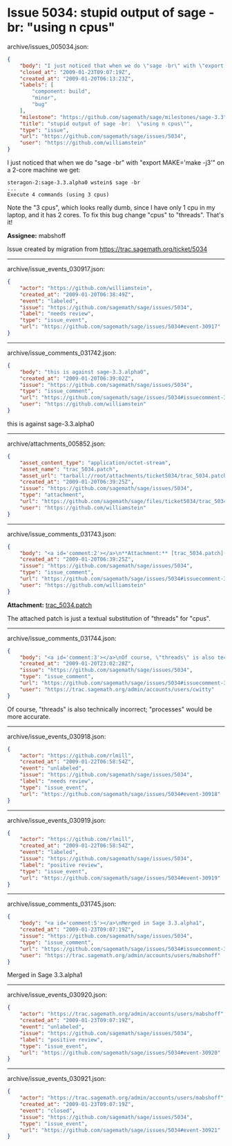 # Issue 5034: stupid output of sage -br:  "using n cpus"

archive/issues_005034.json:
```json
{
    "body": "I just noticed that when we do \"sage -br\" with \"export MAKE='make -j3'\" on a 2-core machine we get:\n\n```\nsteragon-2:sage-3.3.alpha0 wstein$ sage -br\n...\nExecute 4 commands (using 3 cpus)\n```\n\nNote the \"3 cpus\", which looks really dumb, since I have only 1 cpu in my laptop, and it has 2 cores.  To fix this bug change \"cpus\" to \"threads\".  That's it!\n\n**Assignee:** mabshoff\n\nIssue created by migration from https://trac.sagemath.org/ticket/5034\n\n",
    "closed_at": "2009-01-23T09:07:19Z",
    "created_at": "2009-01-20T06:13:23Z",
    "labels": [
        "component: build",
        "minor",
        "bug"
    ],
    "milestone": "https://github.com/sagemath/sage/milestones/sage-3.3",
    "title": "stupid output of sage -br:  \"using n cpus\"",
    "type": "issue",
    "url": "https://github.com/sagemath/sage/issues/5034",
    "user": "https://github.com/williamstein"
}
```
I just noticed that when we do "sage -br" with "export MAKE='make -j3'" on a 2-core machine we get:

```
steragon-2:sage-3.3.alpha0 wstein$ sage -br
...
Execute 4 commands (using 3 cpus)
```

Note the "3 cpus", which looks really dumb, since I have only 1 cpu in my laptop, and it has 2 cores.  To fix this bug change "cpus" to "threads".  That's it!

**Assignee:** mabshoff

Issue created by migration from https://trac.sagemath.org/ticket/5034





---

archive/issue_events_030917.json:
```json
{
    "actor": "https://github.com/williamstein",
    "created_at": "2009-01-20T06:38:49Z",
    "event": "labeled",
    "issue": "https://github.com/sagemath/sage/issues/5034",
    "label": "needs review",
    "type": "issue_event",
    "url": "https://github.com/sagemath/sage/issues/5034#event-30917"
}
```



---

archive/issue_comments_031742.json:
```json
{
    "body": "this is against sage-3.3.alpha0",
    "created_at": "2009-01-20T06:39:02Z",
    "issue": "https://github.com/sagemath/sage/issues/5034",
    "type": "issue_comment",
    "url": "https://github.com/sagemath/sage/issues/5034#issuecomment-31742",
    "user": "https://github.com/williamstein"
}
```

this is against sage-3.3.alpha0



---

archive/attachments_005852.json:
```json
{
    "asset_content_type": "application/octet-stream",
    "asset_name": "trac_5034.patch",
    "asset_url": "tarball://root/attachments/ticket5034/trac_5034.patch",
    "created_at": "2009-01-20T06:39:25Z",
    "issue": "https://github.com/sagemath/sage/issues/5034",
    "type": "attachment",
    "url": "https://github.com/sagemath/sage/files/ticket5034/trac_5034.patch",
    "user": "https://github.com/williamstein"
}
```



---

archive/issue_comments_031743.json:
```json
{
    "body": "<a id='comment:2'></a>\n**Attachment:** [trac_5034.patch](https://github.com/sagemath/sage/files/ticket5034/trac_5034.patch)\n\nThe attached patch is just a textual substitution of \"threads\" for \"cpus\".",
    "created_at": "2009-01-20T06:39:25Z",
    "issue": "https://github.com/sagemath/sage/issues/5034",
    "type": "issue_comment",
    "url": "https://github.com/sagemath/sage/issues/5034#issuecomment-31743",
    "user": "https://github.com/williamstein"
}
```

<a id='comment:2'></a>
**Attachment:** [trac_5034.patch](https://github.com/sagemath/sage/files/ticket5034/trac_5034.patch)

The attached patch is just a textual substitution of "threads" for "cpus".



---

archive/issue_comments_031744.json:
```json
{
    "body": "<a id='comment:3'></a>\nOf course, \"threads\" is also technically incorrect; \"processes\" would be more accurate.",
    "created_at": "2009-01-20T23:02:28Z",
    "issue": "https://github.com/sagemath/sage/issues/5034",
    "type": "issue_comment",
    "url": "https://github.com/sagemath/sage/issues/5034#issuecomment-31744",
    "user": "https://trac.sagemath.org/admin/accounts/users/cwitty"
}
```

<a id='comment:3'></a>
Of course, "threads" is also technically incorrect; "processes" would be more accurate.



---

archive/issue_events_030918.json:
```json
{
    "actor": "https://github.com/rlmill",
    "created_at": "2009-01-22T06:58:54Z",
    "event": "unlabeled",
    "issue": "https://github.com/sagemath/sage/issues/5034",
    "label": "needs review",
    "type": "issue_event",
    "url": "https://github.com/sagemath/sage/issues/5034#event-30918"
}
```



---

archive/issue_events_030919.json:
```json
{
    "actor": "https://github.com/rlmill",
    "created_at": "2009-01-22T06:58:54Z",
    "event": "labeled",
    "issue": "https://github.com/sagemath/sage/issues/5034",
    "label": "positive review",
    "type": "issue_event",
    "url": "https://github.com/sagemath/sage/issues/5034#event-30919"
}
```



---

archive/issue_comments_031745.json:
```json
{
    "body": "<a id='comment:5'></a>\nMerged in Sage 3.3.alpha1",
    "created_at": "2009-01-23T09:07:19Z",
    "issue": "https://github.com/sagemath/sage/issues/5034",
    "type": "issue_comment",
    "url": "https://github.com/sagemath/sage/issues/5034#issuecomment-31745",
    "user": "https://trac.sagemath.org/admin/accounts/users/mabshoff"
}
```

<a id='comment:5'></a>
Merged in Sage 3.3.alpha1



---

archive/issue_events_030920.json:
```json
{
    "actor": "https://trac.sagemath.org/admin/accounts/users/mabshoff",
    "created_at": "2009-01-23T09:07:19Z",
    "event": "unlabeled",
    "issue": "https://github.com/sagemath/sage/issues/5034",
    "label": "positive review",
    "type": "issue_event",
    "url": "https://github.com/sagemath/sage/issues/5034#event-30920"
}
```



---

archive/issue_events_030921.json:
```json
{
    "actor": "https://trac.sagemath.org/admin/accounts/users/mabshoff",
    "created_at": "2009-01-23T09:07:19Z",
    "event": "closed",
    "issue": "https://github.com/sagemath/sage/issues/5034",
    "type": "issue_event",
    "url": "https://github.com/sagemath/sage/issues/5034#event-30921"
}
```
